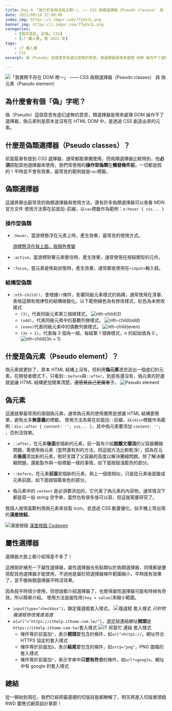 ```yaml
---
title: Day.9 「我介於有與沒有之間～」 —— CSS 偽類選擇器（Pseudo classes） 與 偽元素（Pseudo element）
date: 2021/09/18 22:00:00
index_img: https://i.imgur.com/77yUxJL.png
banner_img: https://i.imgur.com/77yUxJL.png
categories:
    - [程式語言, 前端, CSS]
    - [iT 鐵人賽, 第 2021 年]
tags: 
    - iT 鐵人賽
    - CSS
excerpt: 偽（Pseudo）這個意思有虛幻虛無的意思，類選擇器是用來處理 DOM 操作不了選擇器，偽元素則是原本並沒有在 HTML DOM 中，是透過 CSS 創造出來的元素。

---
```


![「我實際不存在 DOM 裡～」 —— CSS 偽類選擇器（Pseudo classes） 與 偽元素（Pseudo element）](https://i.imgur.com/77yUxJL.png)

## 為什麼會有個「偽」字呢？

偽（Pseudo）這個意思有虛幻虛無的意思，類選擇器是用來處理 DOM 操作不了選擇器，偽元素則是原本並沒有在 HTML DOM 中，是透過 CSS 創造出來的元素。

## 什麼是偽類選擇器（Pseudo classes）？ 
前面篇章有提到 CSS 選擇器，通常都能單獨使用，而偽類選擇器比較特別，他**必須**搭配其他選擇器來使用，我們常使用的**操作型偽類**在**觸發條件前**，一切都是假的！平時並不會有效果，最常見的範例就是`<a>`標籤。

## 偽類選擇器

這邊將舉出最常見的偽類選擇器與使用方法，還有許多偽類選擇器可以查看 MDN 官方文件
使用方法需在前面加`:`前綴，以`<a>`標籤作為範例：`a:hover { css... }`

### 操作型偽類

- `:hover`，當游標懸浮在元素上時，產生效果，最常見的使用方式。

  [游標懸浮在我上面，我顏色會變](#)

- `:active`，當游標對著元素壓住時，產生效果，通常使用在按鈕類型的元件。

- `:focus`，當元素是焦點狀態時，產生效果，通常都是使用在`<input>`輸入框。

### 結構型偽類

- `:nth-child()`，會根據`()`條件，影響同級元素樣式的偽類，通常使用在清單、表格這類有規律性的結構做變化。以下範例綠色為有修改樣式，紅色為未修改樣式
  - `(3)`，代表同級元素第三個做樣式。
    ![nth-child(3)](https://i.imgur.com/zkIOMsO.png)
  - `(odd)`，代表同級元素中的基數列做樣式。
    ![nth-child(odd)](https://i.imgur.com/PtKlC8P.png)
  - `(even)`代表同級元素中的偶數列做樣式。
    ![nth-child(even)](https://i.imgur.com/dkmyI1M.png)
  - `(3n + 1)`，代表每 3 個為一組，每組第 1 個做樣式，n 的起始值為 0 。
    ![nth-child(3n + 1)](https://i.imgur.com/0vgYHxd.png)

## 什麼是偽元素（Pseudo element）？ 
偽元素就更妙了，原本 HTML 結構上沒有，但利用**偽元素**憑空造出一個虛幻的元素，在開發者模式下，只看到`::before`與`::after`，到底有還沒有，偽元素的好處就是讓 HTML 結構更加簡單清楚，~~還感覺自己更厲害了~~。
![Pseudo element](https://i.imgur.com/fE4Aiv1.png)

## 偽元素

這邊就舉最常用的兩個偽元素，通常偽元素的使用實際是想讓 HTML 結構更簡單，避免太多**無意義**的標籤。
使用方法為需在前面加`::`前綴，以`<div>`標籤作為範例：`div::after { content: ''; css... }`，其中偽元素要添加 `content: '';` ，否則沒效果。

- `::after`，在元素**後面**安插新的元素，前一篇有介紹**脫離文檔流**的父容器攤縮問題，需使用偽元素（當然還有別的方法，但這個方法比較乾淨），因為在元素**後面**添加新的元素，剛好支撐了父容器的高度以解決攤縮問題，除了解決攤縮問題，還能製作與一般標籤一樣的事情，如下面按鈕淺藍色的部分。

- `::before`，在元素**前面**安插新的元素，與上一個很相似，只是從元素後面變成元素前面，如下面按鈕藍紫色的部分。

- 偽元素中的 `content` 是必須要添加的，它代表了偽元素的內容物，通常情況下都是寫一般 string 空字串，當然也有很多值可以寫，但這就需要研究了。

我個人就很喜歡利用偽元素來自製 icon，並透過 CSS 動畫優化。如手機上常出現的**漢堡按鈕**。

![漢堡按鈕](https://i.imgur.com/bTRSASr.png)
[漢堡按鈕 Codepen](https://codepen.io/vsfvjiuv-the-typescripter/pen/rNwpLQo?editors=1100)

## 屬性選擇器

選擇器大致上都介紹得差不多了！

這裡剛好補充一下屬性選擇器，屬性選擇器也有點類似於偽類選擇器，同樣都是要搭配其他選擇器才能使用，不過他是屬於把選擇器條件範圍縮小，平時就有效果了，並不像偽類選擇器平時沒效果。

因為我平時很少使用，但想說都介紹選擇器了，也覺得屬性選擇器可能有時候有奇效，所以簡單介紹。
使用方法是屬性用`[key = value]`來縮小範圍。

- `input[type="checkbox"]`，鎖定複選框套入樣式。
![複選框 套入樣式](https://i.imgur.com/zJ8pOOb.png)
*只針對複選框修改寬度高度*
- `a[url^="https://ithelp.ithome.com.tw/"]`，選定超連結網址**開頭**是`https://ithelp.ithome.com.tw/`套入樣式
  ![iT 邦幫忙 連結 套入樣式](https://i.imgur.com/TavcrpT.png)
  - 條件等於前面加`^`，表示**開頭**要包含的條件，如`url^=https://`，網址符合 HTTPS 協定的套入樣式
  - 條件等於前面加`$`，表示**結尾**要包含的條件，如`src$="png"`，PNG 圖檔的套入樣式
  - 條件等於前面加`*`，表示字串中**只要有符合**的條件，如`url*=google`，網址中有 google 的套入樣式

## 總結

從一開始到現在，我們已經把最基礎的切版技能都瞭解了，明天將進入切版重頭戲 RWD 響應式網頁設計章節！
